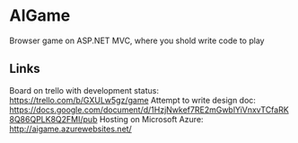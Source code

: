 AIGame
===========================
Browser game on ASP.NET MVC, where you shold write code to play

Links
---------------------------
Board on trello with development status: https://trello.com/b/GXULw5gz/game
Attempt to write design doc: https://docs.google.com/document/d/1HzjNwkef7RE2mGwblYiVnxvTCfaRK8Q86QPLK8Q2FMI/pub
Hosting on Microsoft Azure: http://aigame.azurewebsites.net/
